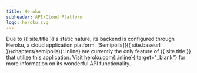 ```yaml
---
title: Heroku
subheader: API/Cloud Platform
logo: heroku.svg
---
```


Due to {{ site.title }}'s static nature, its backend is configured through Heroku, a cloud application platform. [Semipolls]({{ site.baseurl }}/chapters/semipolls){:.inline} are currently the only feature of {{ site.title }} that utilize this application. Visit [heroku.com](https://www.heroku.com/){:.inline}{:target="_blank"} for more information on its wonderful API functionality.